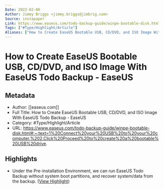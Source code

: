 ```yaml
---
Date: 2022-02-06
Author: Jimmy Briggs <jimmy.briggs@jimbrig.com>
Source: instapaper
Link: https://www.easeus.com/todo-backup-guide/winpe-bootable-disk.html#:~:text=1%20Connect%20your%20USB%20to%20your%20computer.%202,Click%20Proceed%20to%20create%20a%20bootable%20USB%20drive.
Tags: ["#Type/Highlight/Article"]
Aliases: ["How to Create EaseUS Bootable USB, CD/DVD, and ISO Image With EaseUS Todo Backup - EaseUS", "How to Create EaseUS Bootable USB, CD/DVD, and ISO Image With EaseUS Todo Backup - EaseUS"]
---
```

# How to Create EaseUS Bootable USB, CD/DVD, and ISO Image With EaseUS Todo Backup - EaseUS

## Metadata
- Author: [[easeus.com]]
- Full Title: How to Create EaseUS Bootable USB, CD/DVD, and ISO Image With EaseUS Todo Backup - EaseUS
- Category: #Type/Highlight/Article
- URL: https://www.easeus.com/todo-backup-guide/winpe-bootable-disk.html#:~:text=1%20Connect%20your%20USB%20to%20your%20computer.%202,Click%20Proceed%20to%20create%20a%20bootable%20USB%20drive.

## Highlights
- Under the Pre-installation Environment, we can run EaseUS Todo Backup without system boot partitions, and recover system/data from the backup. ([View Highlight](https://instapaper.com/read/1420646290/16683720))
